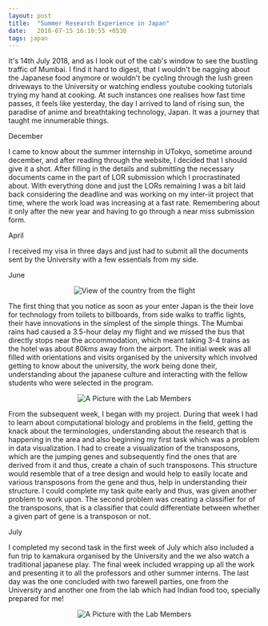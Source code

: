 ```yaml
---
layout: post
title:  "Summer Research Experience in Japan"
date:   2018-07-15 16:10:55 +0530
tags: japan
---
```


It's 14th July 2018, and as I look out of the cab's window to see the bustling traffic of Mumbai. I find it hard to digest, that I wouldn't be nagging about the Japanese food anymore or wouldn't be cycling through the lush green driveways to the University or watching endless youtube cooking tutorials trying my hand at cooking. At such instances one realises how fast time passes, it feels like yesterday, the day I arrived to land of rising sun, the paradise of anime and breathtaking technology, Japan. It was a journey that taught me innumerable things. 

December

I came to know about the summer internship in UTokyo, sometime around december, and after reading through the website, I decided that I should give it a shot. After filling in the details and submitting the necessary documents came in the part of LOR submission which I procrastinated about. With everything done and just the LORs remaining I was a bit laid back considering the deadline and was working on my inter-iit project that time, where the work load was increasing at a fast rate. Remembering about it only after the new year and having to go through a near miss submission form. 

April 

I received my visa in three days and just had to submit all the documents sent by the University with a few essentials from my side. 

June

<p align = "center">
<img src="https://vipulramtekkar.github.io/assets/plane.jpg" alt="View of the country from the flight" align="middle">
</p>

The first thing that you notice as soon as your enter Japan is the their love for technology from toilets to billboards, from side walks to traffic lights, their have innovations in the simplest of the simple things. The Mumbai rains had caused a 3.5-hour delay my flight and we missed the bus that directly stops near the accommodation, which meant taking 3-4 trains as the hotel was about 80kms away from the airport.
The initial week was all filled with orientations and visits organised by the university which involved getting to know about the university, the work being done their, understanding about the japanese culture and interacting with the fellow students who were selected in the program.

<p align = "center">
<img src="https://vipulramtekkar.github.io/assets/palace.jpg" alt="A Picture with the Lab Members" align="middle">
</p>

From the subsequent week, I began with my project. During that week I had to learn about computational biology and problems in the field, getting the knack about the terminologies, understanding about the research that is happening in the area and also beginning my first task which was a problem in data visualization. I had to create a visualization of the transposons, which are the jumping genes and subsequently find the ones that are derived from it and thus, create a chain of such transposons. This structure would resemble that of a tree design and would help to easily locate and various transposons from the gene and thus, help in understanding their structure. I could complete my task quite early and thus, was given another problem to work upon. The second problem was creating a classifier for of the transposons, that is a classifier that could differentiate between whether a given part of gene is a transposon or not. 

July 

I completed my second task in the first week of July which also included a fun trip to kamakura organised by the University and the we also watch a traditional japanese play. The final week included wrapping up all the work and presenting it to all the professors and other summer interns. The last day was the one concluded with two farewell parties, one from the University and another one from the lab which had Indian food too, specially prepared for me!

<p align = "center">
<img src="https://vipulramtekkar.github.io/assets/labpic.jpg" alt="A Picture with the Lab Members" align="middle">
</p>




